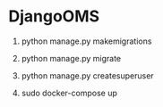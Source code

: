# DjangoOMS

1. python manage.py makemigrations

2. python manage.py migrate

3. python manage.py createsuperuser

4. sudo docker-compose up

